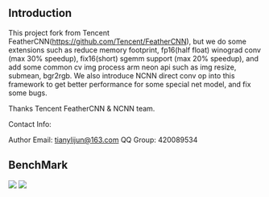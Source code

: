 ## Introduction

This project fork from Tencent FeatherCNN(https://github.com/Tencent/FeatherCNN), but we do some extensions such as reduce memory footprint, fp16(half float) winograd conv (max 30% speedup), fix16(short) sgemm support (max 20% speedup), and add some common cv img process arm neon api such as img resize, submean, bgr2rgb. We also introduce NCNN direct conv op into this framework to get better performance for some special net model, and fix some bugs.

Thanks Tencent FeatherCNN & NCNN team.

Contact Info:

Author Email: tianylijun@163.com
QQ Group: 420089534

## BenchMark
<img src="https://raw.githubusercontent.com/tianylijun/FeatherCNNEx/master/benchmark/FeatherCNNExVSNCNN.jpeg">
<img src="https://raw.githubusercontent.com/tianylijun/FeatherCNNEx/master/benchmark/MeiZu_Benchmark.jpeg">
